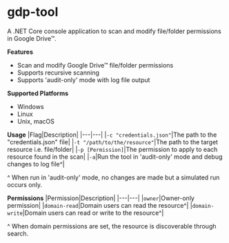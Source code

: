 # gdp-tool
A .NET Core console application to scan and modify file/folder permissions in Google Drive™.

**Features**
- Scan and modify Google Drive™ file/folder permissions
- Supports recursive scanning
- Supports 'audit-only' mode with log file output

**Supported Platforms**
- Windows
- Linux
- Unix, macOS

**Usage**
|Flag|Description|
|---|---|
|`-c "credentials.json"`|The path to the "credentials.json" file|
|`-t "/path/to/the/resource"`|The path to the target resource i.e. file/folder|
|`-p [Permission]`|The permission to apply to each resource found in the scan|
|`-a`|Run the tool in 'audit-only' mode and debug changes to log file^|

^ When run in 'audit-only' mode, no changes are made but a simulated run occurs only.

**Permissions**
|Permission|Description|
|---|---|
|`owner`|Owner-only permission|
|`domain-read`|Domain users can read the resource^|
|`domain-write`|Domain users can read or write to the resource^|

^ When domain permissions are set, the resource is discoverable through search.
